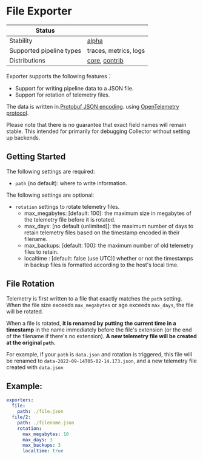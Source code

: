 # File Exporter

| Status                   |                       |
| ------------------------ | --------------------- |
| Stability                | [alpha]               |
| Supported pipeline types | traces, metrics, logs |
| Distributions            | [core], [contrib]     |

Exporter supports the following features：

+ Support for writing pipeline data to a JSON file.
+ Support for rotation of telemetry files.

The data is written in.[Protobuf JSON encoding](https://developers.google.com/protocol-buffers/docs/proto3#json). using [OpenTelemetry protocol](https://github.com/open-telemetry/opentelemetry-proto).



Please note that there is no guarantee that exact field names will remain stable.
This intended for primarily for debugging Collector without setting up backends.

## Getting Started

The following settings are required:
- `path` (no default): where to write information.

The following settings are optional:
- `rotation` settings to rotate telemetry files.
    - max_megabytes:  [default: 100]: the maximum size in megabytes of the telemetry file before it is rotated.
    - max_days: [no default (unlimited)]: the maximum number of days to retain telemetry files based on the timestamp encoded in their filename.
    - max_backups: [default: 100]: the maximum number of old telemetry files to retain.
    - localtime : [default: false (use UTC)] whether or not the timestamps in backup files is formatted according to the host's local time.

## File Rotation
Telemetry is first written to a file that exactly matches the `path` setting. When the file size exceeds `max_megabytes` or age exceeds `max_days`, the file will be rotated.

When a file is rotated, **it is renamed by putting the current time in a timestamp**
in the name immediately before the file's extension (or the end of the filename if there's no extension).
**A new telemetry file will be created at the original `path`.**

For example, if your `path` is `data.json` and rotation is triggered, this file will be renamed to `data-2022-09-14T05-02-14.173.json`, and a new telemetry file created with `data.json`
## Example:

```yaml
exporters:
  file:
    path: ./file.json
  file/2:
    path: ./filename.json
    rotation:
      max_megabytes: 10
      max_days: 3
      max_backups: 3
      localtime: true
```


[alpha]:https://github.com/open-telemetry/opentelemetry-collector#alpha
[contrib]:https://github.com/open-telemetry/opentelemetry-collector-releases/tree/main/distributions/otelcol-contrib
[core]:https://github.com/open-telemetry/opentelemetry-collector-releases/tree/main/distributions/otelcol